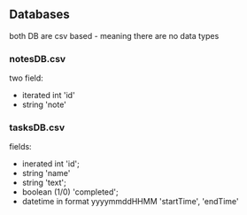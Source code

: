 ## Databases

both DB are csv based - meaning there are no data types

### notesDB.csv
two field:
* iterated int 'id'
* string 'note'

### tasksDB.csv
fields:
* inerated int 'id';
* string 'name'
* string 'text';
* boolean (1/0) 'completed';
* datetime in format yyyymmddHHMM 'startTime', 'endTime'